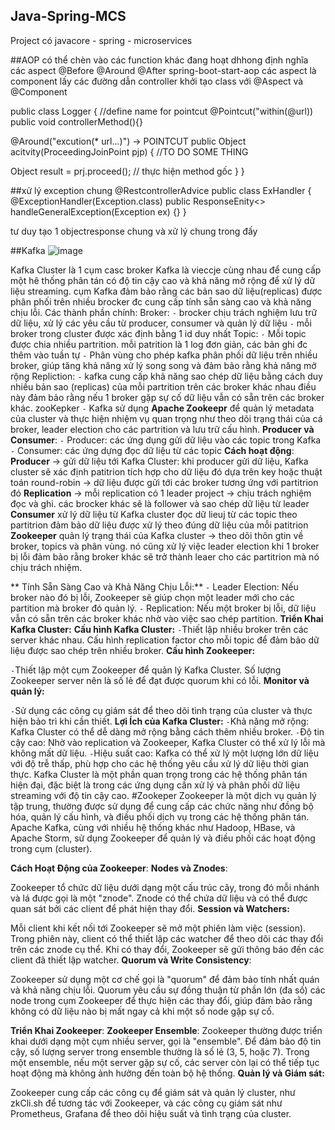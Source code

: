 ## Java-Spring-MCS
Project có javacore - spring - microservices

##AOP
có thể chèn vào các function khác đang hoạt dhhong
định nghĩa các aspect
@Before
@Around
@After
spring-boot-start-aop
các aspect là component
lấy các đường dẫn controller
khởi tạo class
với @Aspect và @Component

public class Logger {
//define name for pointcut
@Pointcut("within(@url))
public void controllerMethod(){}

@Around("excution(* url...)") -> POINTCUT
public Object acitvity(ProceedingJoinPoint pjp) {
 //TO DO SOME THING

 Object result = prj.proceed(); // thực hiện method gốc
}
}

##xử lý exception chung 
@RestcontrollerAdvice
public class ExHandler {
@ExceptionHandler(Exception.class)
public ResponseEnity<> handleGeneralException(Exception ex) {}
}

tư duy tạo 1 objectresponse chung và xử lý chung trong đấy

##Kafka
![image](https://github.com/user-attachments/assets/da4af034-c120-43ca-b32a-cdbff61c212f)

Kafka Cluster là 1 cụm casc broker Kafka là vieccje cùng nhau để cung cấp một hê thống phân tán có độ tin cậy cao và khả năng mở rộng để xử lý dữ liệu streaming. cụm Kafka đảm bảo rằng các bản sao dữ liệu(replicas) được phân phối  trên nhiều brocker đc cung cấp tính sẵn sàng cao và khả năng chịu lỗi.
Các thành phần chính: 
Broker: 
`-` brocker chịu trách nghiệm lưu trữ dữ liệu, xử lý các yêu cầu từ producer, consumer và quản lý dữ liệu
`-` mỗi broker trong cluster được xác định bằng 1 id duy nhất
Topic:
`-` Mỗi topic được chia nhiều partrition. mỗi patrition là 1 log đơn giản, các bản ghi đc thêm vào tuần tự
`-` Phân vùng cho phép kafka phân phối dữ liệu trên nhiều broker, giúp tăng khả năng xử lý song song và đảm bảo rằng khả năng mở rộng
Repliction:
`-` kafka cung cấp khả năng sao chép dữ liệu bằng cách duy nhiều bản sao (replicas) của mỗi partrition trên các broker khác nhau điều này đảm bảo rằng nếu 1 broker gặp sự cố dữ liệu vẫn có sẵn trên các broker khác.
zooKepker
`-` Kafka sử dụng **Apache Zookeepr** để quản lý metadata của cluster và thực hiện nhiệm vụ quan trọng như theo dõi trạng thái của cá broker, leader election cho các partrition và lưu trữ cấu hình.
**Producer và Consumer**:
`-` Producer: các ứng dụng gửi dữ liệu vào các topic trong Kafka
`-` Consumer: các ứng dựng đọc dữ liệu từ các topic
**Cách hoạt động**:
  **Producer** -> gửi dữ liệu tới Kafka Cluster: khi producer gửi dữ liệu, Kafka cluster sẽ xác định patitrion tích hợp cho dữ liệu đó dựa trên key hoặc thuật toán round-robin
  -> dữ liệu được gửi tới các broker tương ứng với partitrion đó
  **Replication** -> mỗi replication  có 1 leader project -> chịu trách nghiệm đọc và ghi. các brocker khác sẽ là follower và sao chép dữ liệu từ leader
  **Consumer** xử lý dữ liệu từ Kafka cluster đọc dữ lieuj từ các topic theo partitrion đảm bảo dữ liệu được xử lý theo đúng dữ liệu của mỗi patitrion
  **Zookeeper** quản lý trạng thái của Kafka cluster -> theo dõi thôn gtin về broker, topics và phân vùng. nó cũng xử lý việc leader election khi 1 broker bị lỗi đảm bảo rằng broker khác sẽ trở thành leaer cho các partitrion mà nó chịu trách nhiệm.

** Tính Sẵn Sàng Cao và Khả Năng Chịu Lỗi:**
`-` Leader Election: Nếu broker nào đó bị lỗi, Zookeeper sẽ giúp chọn một leader mới cho các partition mà broker đó quản lý.
`-` Replication: Nếu một broker bị lỗi, dữ liệu vẫn có sẵn trên các broker khác nhờ vào việc sao chép partition.
**Triển Khai Kafka Cluster:**
**Cấu hình Kafka Cluster:**
`-`Thiết lập nhiều broker trên các server khác nhau.
Cấu hình replication factor cho mỗi topic để đảm bảo dữ liệu được sao chép trên nhiều broker.
**Cấu hình Zookeeper:**

`-`Thiết lập một cụm Zookeeper để quản lý Kafka Cluster. Số lượng Zookeeper server nên là số lẻ để đạt được quorum khi có lỗi.
**Monitor và quản lý:**

`-`Sử dụng các công cụ giám sát để theo dõi tình trạng của cluster và thực hiện bảo trì khi cần thiết.
**Lợi Ích của Kafka Cluster:**
`-`Khả năng mở rộng: Kafka Cluster có thể dễ dàng mở rộng bằng cách thêm nhiều broker.
`-`Độ tin cậy cao: Nhờ vào replication và Zookeeper, Kafka Cluster có thể xử lý lỗi mà không mất dữ liệu.
`-`Hiệu suất cao: Kafka có thể xử lý một lượng lớn dữ liệu với độ trễ thấp, phù hợp cho các hệ thống yêu cầu xử lý dữ liệu thời gian thực.
Kafka Cluster là một phần quan trọng trong các hệ thống phân tán hiện đại, đặc biệt là trong các ứng dụng cần xử lý và phân phối dữ liệu streaming với độ tin cậy cao.
#Zookeper
Zookeeper là một dịch vụ quản lý tập trung, thường được sử dụng để cung cấp các chức năng như đồng bộ hóa, quản lý cấu hình, và điều phối dịch vụ trong các hệ thống phân tán. Apache Kafka, cùng với nhiều hệ thống khác như Hadoop, HBase, và Apache Storm, sử dụng Zookeeper để quản lý và điều phối các hoạt động trong cụm (cluster).

**Cách Hoạt Động của Zookeeper**:
**Nodes và Znodes**:

Zookeeper tổ chức dữ liệu dưới dạng một cấu trúc cây, trong đó mỗi nhánh và lá được gọi là một "znode". Znode có thể chứa dữ liệu và có thể được quan sát bởi các client để phát hiện thay đổi.
**Session và Watchers:**

Mỗi client khi kết nối tới Zookeeper sẽ mở một phiên làm việc (session). Trong phiên này, client có thể thiết lập các watcher để theo dõi các thay đổi trên các znode cụ thể. Khi có thay đổi, Zookeeper sẽ gửi thông báo đến các client đã thiết lập watcher.
**Quorum và Write Consistency**:

Zookeeper sử dụng một cơ chế gọi là "quorum" để đảm bảo tính nhất quán và khả năng chịu lỗi. Quorum yêu cầu sự đồng thuận từ phần lớn (đa số) các node trong cụm Zookeeper để thực hiện các thay đổi, giúp đảm bảo rằng không có dữ liệu nào bị mất ngay cả khi một số node gặp sự cố.

**Triển Khai Zookeeper**:
**Zookeeper Ensemble**:
Zookeeper thường được triển khai dưới dạng một cụm nhiều server, gọi là "ensemble". Để đảm bảo độ tin cậy, số lượng server trong ensemble thường là số lẻ (3, 5, hoặc 7).
Trong một ensemble, nếu một server gặp sự cố, các server còn lại có thể tiếp tục hoạt động mà không ảnh hưởng đến toàn bộ hệ thống.
**Quản lý và Giám sát:**

Zookeeper cung cấp các công cụ để giám sát và quản lý cluster, như zkCli.sh để tương tác với Zookeeper, và các công cụ giám sát như Prometheus, Grafana để theo dõi hiệu suất và tình trạng của cluster.
